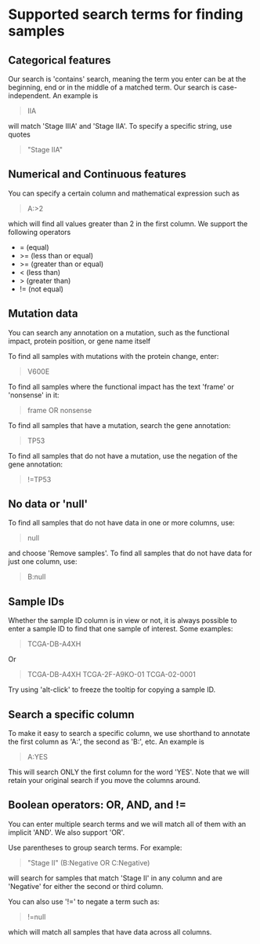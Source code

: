 # Supported search terms for finding samples

## Categorical features 

Our search is 'contains' search, meaning the term you enter can be at the beginning, end or in the middle of a matched term. Our search is case-independent. An example is

> IIA

will match 'Stage IIIA' and 'Stage IIA'. To specify a specific string, use quotes

> "Stage IIA"

## Numerical and Continuous features 

You can specify a certain column and mathematical expression such as

> A:&gt;2

which will find all values greater than 2 in the first column. We support the following operators

* = \(equal\)
* &gt;= \(less than or equal\)
* &gt;= \(greater than or equal\)
* &lt; \(less than\)
* &gt; \(greater than\)
* != \(not equal\)

## Mutation data

You can search any annotation on a mutation, such as the functional impact, protein position, or gene name itself

To find all samples with mutations with the protein change, enter:

> V600E

To find all samples where the functional impact has the text 'frame' or 'nonsense' in it:

> frame OR nonsense

To find all samples that have a mutation, search the gene annotation:

> TP53

To find all samples that do not have a mutation, use the negation of the gene annotation:

> !=TP53

## No data or 'null'

To find all samples that do not have data in one or more columns, use:

> null

and choose 'Remove samples'. To find all samples that do not have data for just one column, use:

> B:null

## Sample IDs 

Whether the sample ID column is in view or not, it is always possible to enter a sample ID to find that one sample of interest. Some examples:

> TCGA-DB-A4XH

Or

> TCGA-DB-A4XH TCGA-2F-A9KO-01 TCGA-02-0001

Try using 'alt-click' to freeze the tooltip for copying a sample ID. 

## Search a specific column 

To make it easy to search a specific column, we use shorthand to annotate the first column as 'A:', the second as 'B:', etc. An example is

> A:YES

This will search ONLY the first column for the word 'YES'. Note that we will retain your original search if you move the columns around.

## Boolean operators: OR, AND, and != 

You can enter multiple search terms and we will match all of them with an implicit 'AND'. We also support 'OR'.

Use parentheses to group search terms. For example:

> "Stage II" \(B:Negative OR C:Negative\)

will search for samples that match 'Stage II' in any column and are 'Negative' for either the second or third column.

You can also use '!=' to negate a term such as:

> !=null

which will match all samples that have data across all columns.

